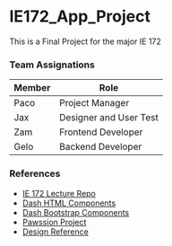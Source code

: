 # IE172_App_Project
This is a Final Project for the major IE 172

### Team Assignations
|Member|Role|
|-|-|
|Paco|Project Manager|
|Jax|Designer and User Test|
|Zam|Frontend Developer|
|Gelo|Backend Developer|

### References
- [IE 172 Lecture Repo](https://github.com/csonday/ie172webdev_notes)
- [Dash HTML Components](https://dash.plotly.com/dash-html-components)
- [Dash Bootstrap Components](https://dash-bootstrap-components.opensource.faculty.ai/)
- [Pawssion Project](https://pawssionproject.org.ph/)
- [Design Reference](https://www.canva.com/design/DAGVAgJW0yg/E66HyoFlRBY4ZYrzyhvo0Q/edit)
